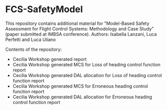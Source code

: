 # FCS-SafetyModel
This repository contains additional material for "Model-Based Safety Assessment for Flight Control Systems: Methodology and Case Study" (paper submitted at IMBSA conference). Authors: Isabella Lanzani, Luca Perfetti and Luca Uliano

Contents of the repository:
- Cecilia Workshop generated report
- Cecilia Workshop generated MCS for Loss of heading control function report
- Cecilia Workshop generated DAL allocation for Loss of heading control function report
- Cecilia Workshop generated MCS for Erroneous heading control function report
- Cecilia Workshop generated DAL allocation for Erroneous heading control function report

